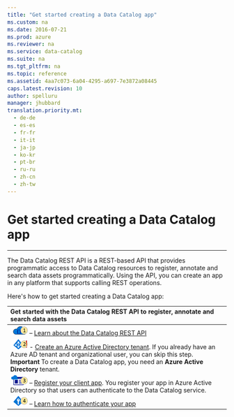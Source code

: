 ```yaml
---
title: "Get started creating a Data Catalog app"
ms.custom: na
ms.date: 2016-07-21
ms.prod: azure
ms.reviewer: na
ms.service: data-catalog
ms.suite: na
ms.tgt_pltfrm: na
ms.topic: reference
ms.assetid: 4aa7c073-6a04-4295-a697-7e3872a08445
caps.latest.revision: 10
author: spelluru
manager: jhubbard
translation.priority.mt: 
  - de-de
  - es-es
  - fr-fr
  - it-it
  - ja-jp
  - ko-kr
  - pt-br
  - ru-ru
  - zh-cn
  - zh-tw
---
```

# Get started creating a Data Catalog app
---  
The Data Catalog REST API is a REST-based API that provides programmatic access to Data Catalog resources to register, annotate and search data assets programmatically. Using the API, you can create an app in any platform that supports calling REST operations.  
  
Here's how to get started creating a Data Catalog app:  
  
| Get started with the Data Catalog REST API to register, annotate and search data assets |  
| :- |  
|![Step1](media/Step1.DC.50.png) – [Learn about the Data Catalog REST API](index.md) |  
|![Step2](media/REST-API-Step-2.png) - [Create an Azure Active Directory tenant](Create-an-Azure-Active-Directory-tenant.md). If you already have an Azure AD tenant and organizational user, you can skip this step. **Important** To create a Data Catalog app, you need an **Azure Active Directory** tenant.  |  
|![Step3](media/Step3.DC.50.png) – [Register your client app](Register-a-client-app.md). You register your app in Azure Active Directory so that users can authenticate to the Data Catalog service. |  
| ![Step4](media/Step4.DC.50.png) – [Learn how to authenticate your app](Authenticate-to-Data-Catalog-service.md)|  
